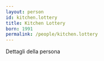 ```yaml
---
layout: person
id: kitchen.lottery
title: Kitchen Lottery
born: 1991
permalink: /people/kitchen.lottery
---
```


Dettagli della persona 